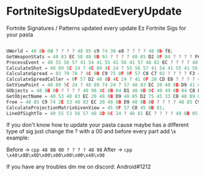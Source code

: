 # FortniteSigsUpdatedEveryUpdate
Fortnite Signatures / Patterns updated every update
Ez Fortnite Sigs for your pasta

```cpp

UWorld = 48 8b 0d ? ? ? ? 48 85 c9 74 30 e8 ? ? ? ? 48 8b f8;
GetWeaponStats = 48 83 EC 58 48 8B 91 ? ? ? ? 48 85 D2 0F 84 ? ? ? ? F6 81 ? ? ? ? ? 74 10 48 8B 81 ? ? ? ? 48 85 C0 0F 85 ? ? ? ? 48 8B 8A ? ? ? ? 48 89 5C 24 ? 48 8D 9A ? ? ? ? 48 85 C9;
ProcessEvent = 40 55 56 57 41 54 41 55 41 56 41 57 48 81 EC ? ? ? ? 48 8D 6C 24 ? 48 89 9D ? ? ? ? 48 8B 05 ? ? ? ? 48 33 C5 48 89 85 ? ? ? ? 8B 41 0C 45 33 F6 3B 05 ? ? ? ? 4D 8B F8 48 8B F2 4C 8B E1 41 B8 ? ? ? ? 7D 2A;
CalculateShot = 48 89 5C 24 ? 4C 89 4C 24 ? 55 56 57 41 54 41 55 41 56 41 57 48 8D 6C 24 ? 48 81 EC ? ? ? ? 48 8B F9 4C 8D 6C 24 ?;
CalculateSpread = 83 79 78 ? 4C 8B C9 75 0F 0F 57 C0 C7 02 ? ? ? ? F3 41 0F 11 ? C3 48 8B 41 70 8B 48 04 89 0A 49 63 41 78 48 6B C8 1C 49 8B 41 70 F3 0F 10 44 01 ? F3 41 0F 11 ? C3;
CalculateSpreadCaller = 0F 57 D2 48 8D 4C 24 ? 41 0F 28 CD E8 ? ? ? ? 48 8B 4D B0 0F 28 F0 48 85 C9 74 05 E8 ? ? ? ? 48 8B 4D 98 48 8D 05 ? ? ? ? 48 89 44 24 ? 48 85 C9 74 05 E8 ? ? ? ? 48 8B 4D 88;
GetViewPoint = 48 89 5C 24 ? 48 89 74 24 ? 57 48 83 EC 20 48 8B D9 41 8B F0 48 8B 49 30 48 8B FA E8 ? ? ? ? BA ? ? ? ? 48 8B C8;
GObjects = 48 8B 0D ? ? ? ? 48 98 4C 8B 04 D1 48 8D 0C 40 49 8D 04 C8 EB ?;
GetObjectName = 40 53 48 83 EC 20 48 8B D9 48 85 D2 75 45 33 C0 48 89 01 48 89 41 08 8D 50 05 E8 ? ? ? ? 8B 53 08 8D 42 05 89 43 08 3B 43 0C 7E 08 48 8B CB E8 ? ? ? ? 48 8B 0B 48 8D 15 ? ? ? ? 41 B8 ? ? ? ? E8 ? ? ? ? 48 8B C3 48 83 C4 20 5B C3 48 8B 42 18;
Free = 48 85 C9 74 2E 53 48 83 EC 20 48 8B D9 48 8B 0D ? ? ? ? 48 85 C9 75 0C;
CalculateProjectionMatrixGivenView = 45 0F 57 C0 45 8B 81;
LineOfSightTo = 40 55 53 56 57 48 8D 6C 24 ? 48 81 EC ? ? ? ? 48 8B 05 ? ? ? ? 48 33 C4 48 89 45 E0 49;

```

If you don't know how to update your pasta cause maybe has a different type of sig just change the ? with a 00 and before every part add \x example:

Before -> ```cpp 48 8B 0D ? ? ? ? 48 98```
After ->  ```cpp \x48\x8B\x0D\x00\x00\x00\x00\x48\x98```


If you have any troubles dm me on discord: Android#1212
